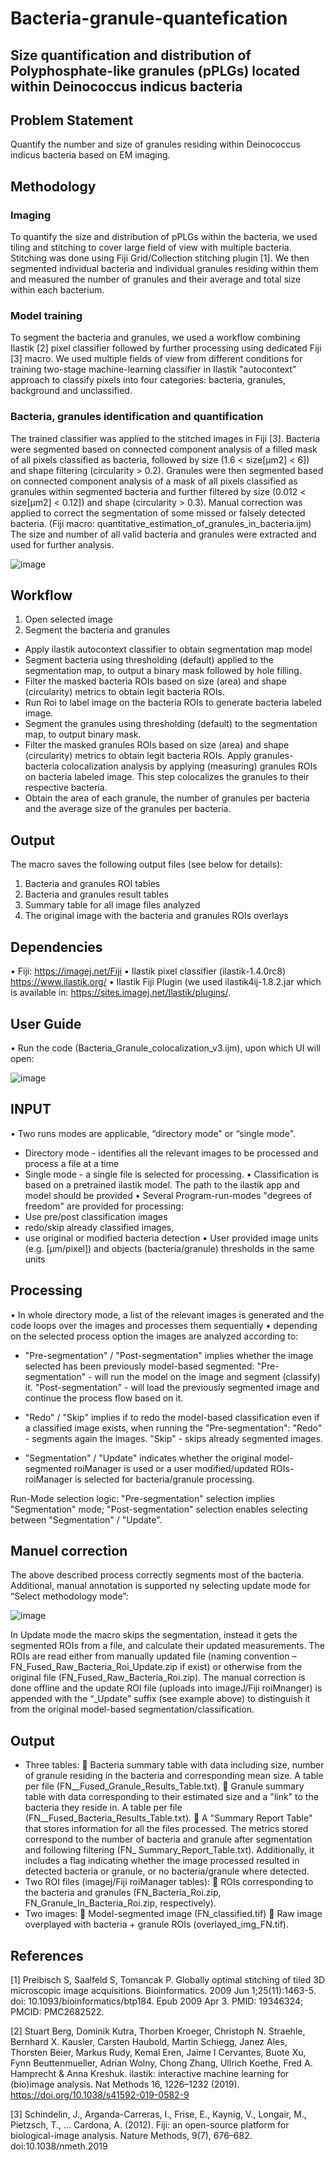 # Bacteria-granule-quantefication 
## Size quantification and distribution of Polyphosphate-like granules (pPLGs) located within Deinococcus indicus bacteria


## Problem Statement
Quantify the number and size of granules residing within Deinococcus indicus bacteria based on EM imaging.

## Methodology
### Imaging
To quantify the size and distribution of pPLGs within the bacteria, we used tiling and stitching to cover large field of view with multiple bacteria. 
Stitching was done using Fiji Grid/Collection stitching plugin [1].
We then segmented individual bacteria and individual granules residing within them and measured the number of granules and their average and total size within each bacterium.  

### Model training
To segment the bacteria and granules, we used a workflow combining Ilastik [2] pixel classifier followed by further processing using dedicated Fiji [3] macro. We used multiple fields of view from different conditions for training two-stage machine-learning classifier in Ilastik "autocontext" approach to classify pixels into four categories: bacteria, granules, background and unclassified.

### Bacteria, granules identification and quantification
The trained classifier was applied to the stitched images in Fiji [3]. Bacteria were segmented based on connected component analysis of a filled mask of all pixels classified as bacteria, followed by size (1.6 < size[µm2] < 6]) and shape filtering (circularity > 0.2).
Granules were then segmented based on connected component analysis of a mask of all pixels classified as granules within segmented bacteria and further filtered by size (0.012 < size[µm2] < 0.12]) and shape (circularity > 0.3).
Manual correction was applied to correct the segmentation of some missed or falsely detected bacteria. (Fiji macro: quantitative_estimation_of_granules_in_bacteria.ijm)
The size and number of all valid bacteria and granules were extracted and used for further analysis.

![image](https://github.com/danidean/Bacteria-granule-quantefication/assets/11374080/16f563e4-48ad-4e2e-afca-e657ec6ac1ff)

## Workflow
1.	Open selected image
2.	Segment the bacteria and granules
* Apply ilastik autocontext classifier to obtain segmentation map model
* Segment bacteria using thresholding (default) applied to the segmentation map, to output a binary mask followed by hole filling.
* Filter the masked bacteria ROIs based on size (area) and shape (circularity) metrics to obtain legit bacteria ROIs. 
* Run Roi to label image on the bacteria ROIs to generate bacteria labeled image.
* Segment the granules using thresholding (default) to the segmentation map, to output binary mask.
* Filter the masked granules ROIs based on size (area) and shape (circularity) metrics to obtain legit bacteria ROIs.  Apply granules-bacteria colocalization analysis by applying (measuring)   granules ROIs on bacteria labeled image. This step colocalizes the granules to their respective bacteria.
* Obtain the area of each granule, the number of granules per bacteria and the average size of the granules per bacteria.


## Output
The macro saves the following output files (see below for details):
1.	Bacteria and granules ROI tables
2.	Bacteria and granules result tables
3.	Summary table for all image files analyzed
4.	The original image with the bacteria and granules ROIs overlays

## Dependencies
•	Fiji: https://imagej.net/Fiji
•	Ilastik pixel classifier (ilastik-1.4.0rc8) https://www.ilastik.org/
•	Ilastik Fiji Plugin (we used ilastik4ij-1.8.2.jar which is available in: https://sites.imagej.net/Ilastik/plugins/. 

## User Guide
•	Run the code (Bacteria_Granule_colocalization_v3.ijm), upon which UI will open:

![image](https://github.com/danidean/Bacteria-granule-quantefication/assets/11374080/922f8a8d-fc02-4358-a311-2dc6f65c5940)

## INPUT
•	Two runs modes are applicable, “directory mode" or “single mode".
-	Directory mode - identifies all the relevant images to be processed and process a file at a time
-	Single mode - a single file is selected for processing.
•	Classification is based on a pretrained ilastik model. The path to the ilastik app and model should be provided
•	Several Program-run-modes "degrees of freedom" are provided for processing:
-	Use pre/post classification images
-	redo/skip already classified images, 
-	use original or modified bacteria detection
•	User provided image units (e.g. [µm/pixel]) and objects (bacteria/granule) thresholds in the same units

## Processing
•	In whole directory mode, a list of the relevant images is generated and the code loops over the images and processes them sequentially
•	depending on the selected process option the images are analyzed according to:
-	"Pre-segmentation" / "Post-segmentation" implies whether the image selected has been previously model-based segmented:
"Pre-segmentation" - will run the model on the image and segment (classify) it.
"Post-segmentation" - will load the previously segmented image and continue the process flow based on it.

-	"Redo" / "Skip" implies if to redo the model-based classification even if a classified image exists, when running the "Pre-segmentation":
"Redo" - segments again the images.
"Skip" - skips already segmented images.
-	"Segmentation" / "Update" indicates whether the original model-segmented roiManager is used or a user modified/updated ROIs-roiManager is selected for bacteria/granule processing.

Run-Mode selection logic:
"Pre-segmentation" selection implies "Segmentation" mode;
"Post-segmentation" selection enables selecting between "Segmentation" / "Update".

## Manuel correction
The above described process correctly segments most of the bacteria. Additional, manual annotation is supported ny selecting update mode for “Select methodology mode”:

![image](https://github.com/danidean/Bacteria-granule-quantefication/assets/11374080/f3de54a2-39cc-4cc3-867a-daaf7c3959dc)

In Update mode the macro skips the segmentation, instead it gets the segmented ROIs from a file, and calculate their updated measurements. The ROIs are read either from manually updated file (naming convention –  FN_Fused_Raw_Bacteria_Roi_Update.zip if exist) or otherwise from the original file (FN_Fused_Raw_Bacteria_Roi.zip).
The manual correction is done offline and the update ROI file (uploads into imageJ/Fiji roiMnanger) is appended with the “_Update” suffix (see example above) to distinguish it from the original model-based segmentation/classification.

## Output
-	Three tables:
	Bacteria summary table with data including size, number of granule residing in the bacteria and corresponding mean size. A table per file (FN__Fused_Granule_Results_Table.txt).
	Granule summary table with data corresponding to their estimated size and a "link" to the bacteria they reside in. A table per file (FN__Fused_Bacteria_Results_Table.txt).
	A "Summary Report Table" that stores information for all the files processed. The metrics stored correspond to the number of bacteria and granule after segmentation and following filtering (FN_ Summary_Report_Table.txt). 
Additionally, it includes a flag indicating whether the image processed resulted in detected bacteria or granule, or no bacteria/granule where detected.
-	Two ROI files (imagej/Fiji roiManager tables): 
	 ROIs corresponding to the bacteria and granules
(FN_Bacteria_Roi.zip, FN_Granule_In_Bacteria_Roi.zip, respectively).
-	Two images:
	Model-segmented image (FN_classified.tif)
	Raw image overplayed with bacteria + granule ROIs (overlayed_img_FN.tif). 

## References
[1] Preibisch S, Saalfeld S, Tomancak P. Globally optimal stitching of tiled 3D microscopic image acquisitions. Bioinformatics. 2009 Jun 1;25(11):1463-5. doi: 10.1093/bioinformatics/btp184. Epub 2009 Apr 3. PMID: 19346324; PMCID: PMC2682522. 

[2] Stuart Berg, Dominik Kutra, Thorben Kroeger, Christoph N. Straehle, Bernhard X. Kausler, Carsten Haubold, Martin Schiegg, Janez Ales, Thorsten Beier, Markus Rudy, Kemal Eren, Jaime I Cervantes, Buote Xu, Fynn Beuttenmueller, Adrian Wolny, Chong Zhang, Ullrich Koethe, Fred A. Hamprecht & Anna Kreshuk.  ilastik: interactive machine learning for (bio)image analysis. Nat Methods 16, 1226–1232 (2019). https://doi.org/10.1038/s41592-019-0582-9 

[3] Schindelin, J., Arganda-Carreras, I., Frise, E., Kaynig, V., Longair, M., Pietzsch, T., … Cardona, A. (2012). Fiji: an open-source platform for biological-image analysis. Nature Methods, 9(7), 676–682. doi:10.1038/nmeth.2019
